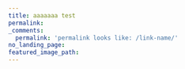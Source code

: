 ```yaml
---
title: aaaaaaa test
permalink:
_comments:
  permalink: 'permalink looks like: /link-name/'
no_landing_page:
featured_image_path:
---
```

